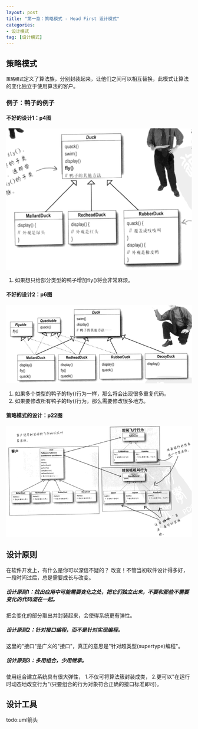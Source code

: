```yaml
---
layout: post
title: "第一章：策略模式 - Head First 设计模式"
categories:
- 设计模式
tag: [设计模式]
---
```


## 策略模式

`策略模式`定义了算法族，分别封装起来，让他们之间可以相互替换，此模式让算法的变化独立于使用算法的客户。

### 例子：鸭子的例子

#### 不好的设计1：p4图

![p4图](/images/design-pattern/p4.png)

1. 如果想只给部分类型的鸭子增加fly()将会非常麻烦。

#### 不好的设计2：p6图

![p6图](/images/design-pattern/p6.png)

1. 如果多个类型的鸭子的fly()行为一样，那么将会出现很多重复代码。
2. 如果要修改所有鸭子的fly()行为，那么需要修改很多地方。

#### 策略模式的设计：p22图

![p22图](/images/design-pattern/p22.png)

## 设计原则

在软件开发上，有什么是你可以深信不疑的？
改变！不管当初软件设计得多好，一段时间过后，总是需要成长与改变。

##### 设计原则1：找出应用中可能需要变化之处，把它们独立出来，不要和那些不需要变化的代码混在一起。

把会变化的部分取出并封装起来，会使得系统更有弹性。

##### 设计原则2：针对接口编程，而不是针对实现编程。

这里的"接口"是广义的"接口"，真正的意思是"针对超类型(supertype)编程"。

##### 设计原则3：多用组合，少用继承。

使用组合建立系统具有很大弹性， 
1.不仅可将算法簇封装成类，
2.更可以"在运行时动态地改变行为"(只要组合的行为对象符合正确的接口标准即可)。

## 设计工具

todo:uml箭头

